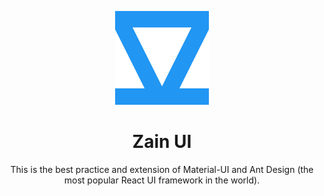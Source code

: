 <p align="center">
    <a href="https://github.com/zain-ui/zain-ui" target="_blank">
        <img width="150" src="../../assets/logo/zain-ui-blue-1.svg" alt="Zain UI logo">
    </a>
</p>

<h1 align="center">Zain UI</h1>

<div align="center">

This is the best practice and extension of Material-UI and Ant Design (the most popular React UI framework in the world).

</div>
